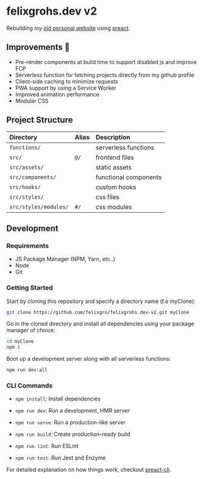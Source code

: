 # felixgrohs.dev v2

Rebuilding my [old personal website](https://github.com/felixgro/felixgrohs.dev) using [preact](https://preactjs.com/).

## Improvements 🚀
- Pre-render components at build time to support disabled js and improve FCP
- Serverless function for fetching projects directly from my github profile
- Client-side caching to minimize requests
- PWA support by using a Service Worker
- Improved animation performance
- Modular CSS

## Project Structure
| Directory | Alias | Description |
| :----- | :----- | :----- |
|`functions/`||serverless functions|
|`src/`|`@/`|frontend files|
|`src/assets/`||static assets|
|`src/components/`||functional components|
|`src/hooks/`||custom hooks|
|`src/styles/`||css files|
|`src/styles/modules/`|`#/`|css modules|

## Development

### Requirements
- JS Package Manager (NPM, Yarn, etc..)
- Node
- Git

### Getting Started
Start by cloning this repository and specify a directory name (f.e myClone):
```bash
git clone https://github.com/felixgro/felixgrohs.dev-v2.git myClone
```
Go in the cloned directory and install all dependencies using your package manager of choice:
```bash
cd myClone
npm i
```
Boot up a development server along with all serverless functions:
```bash
npm run dev:all
```

### CLI Commands
*   `npm install`: Install dependencies

*   `npm run dev`: Run a development, HMR server

*   `npm run serve`: Run a production-like server

*   `npm run build`: Create production-ready build

*   `npm run lint`: Run ESLint

*   `npm run test`: Run Jest and Enzyme

For detailed explanation on how things work, checkout [preact-cli](https://github.com/developit/preact-cli/blob/master/README.md).

